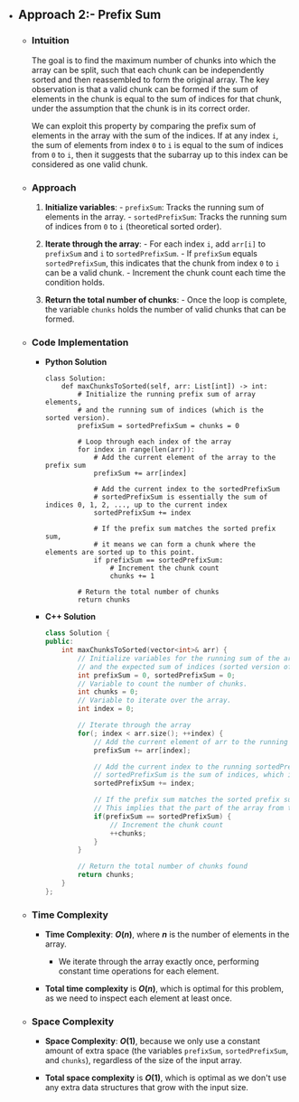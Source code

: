 - ## Approach 2:- Prefix Sum

    - ### Intuition
        The goal is to find the maximum number of chunks into which the array can be split, such that each chunk can be independently sorted and then reassembled to form the original array. The key observation is that a valid chunk can be formed if the sum of elements in the chunk is equal to the sum of indices for that chunk, under the assumption that the chunk is in its correct order. 

        We can exploit this property by comparing the prefix sum of elements in the array with the sum of the indices. If at any index `i`, the sum of elements from index `0` to `i` is equal to the sum of indices from `0` to `i`, then it suggests that the subarray up to this index can be considered as one valid chunk.

    - ### Approach
        1. **Initialize variables**:
                - `prefixSum`: Tracks the running sum of elements in the array.
                - `sortedPrefixSum`: Tracks the running sum of indices from `0` to `i` (theoretical sorted order).

        2. **Iterate through the array**:
                - For each index `i`, add `arr[i]` to `prefixSum` and `i` to `sortedPrefixSum`.
                - If `prefixSum` equals `sortedPrefixSum`, this indicates that the chunk from index `0` to `i` can be a valid chunk.
                - Increment the chunk count each time the condition holds.

        3. **Return the total number of chunks**:
                - Once the loop is complete, the variable `chunks` holds the number of valid chunks that can be formed.

    - ### Code Implementation
        - **Python Solution**
            ```python3 []
            class Solution:
                def maxChunksToSorted(self, arr: List[int]) -> int:
                    # Initialize the running prefix sum of array elements, 
                    # and the running sum of indices (which is the sorted version).
                    prefixSum = sortedPrefixSum = chunks = 0

                    # Loop through each index of the array
                    for index in range(len(arr)):
                        # Add the current element of the array to the prefix sum
                        prefixSum += arr[index]

                        # Add the current index to the sortedPrefixSum
                        # sortedPrefixSum is essentially the sum of indices 0, 1, 2, ..., up to the current index
                        sortedPrefixSum += index

                        # If the prefix sum matches the sorted prefix sum,
                        # it means we can form a chunk where the elements are sorted up to this point.
                        if prefixSum == sortedPrefixSum:
                            # Increment the chunk count
                            chunks += 1

                    # Return the total number of chunks
                    return chunks
            ```
        - **C++ Solution**
            ```cpp []
            class Solution {
            public:
                int maxChunksToSorted(vector<int>& arr) {
                    // Initialize variables for the running sum of the array elements
                    // and the expected sum of indices (sorted version of the array).
                    int prefixSum = 0, sortedPrefixSum = 0; 
                    // Variable to count the number of chunks.
                    int chunks = 0;
                    // Variable to iterate over the array.
                    int index = 0;

                    // Iterate through the array
                    for(; index < arr.size(); ++index) {
                        // Add the current element of arr to the running prefix sum
                        prefixSum += arr[index];

                        // Add the current index to the running sortedPrefixSum
                        // sortedPrefixSum is the sum of indices, which is the sum of 0 + 1 + 2 + ... up to current index
                        sortedPrefixSum += index;

                        // If the prefix sum matches the sorted prefix sum, it means we can form a chunk
                        // This implies that the part of the array from the start up to this index is correctly ordered.
                        if(prefixSum == sortedPrefixSum) {
                            // Increment the chunk count
                            ++chunks;
                        }
                    }

                    // Return the total number of chunks found
                    return chunks;
                }
            };
            ```

    - ### Time Complexity
        - **Time Complexity**: **$O(n)$**, where **$n$** is the number of elements in the array.
            - We iterate through the array exactly once, performing constant time operations for each element.
        
        - **Total time complexity** is **$O(n)$**, which is optimal for this problem, as we need to inspect each element at least once.

    - ### Space Complexity
        - **Space Complexity**: **$O(1)$**, because we only use a constant amount of extra space (the variables `prefixSum`, `sortedPrefixSum`, and `chunks`), regardless of the size of the input array.
        
        - **Total space complexity** is **$O(1)$**, which is optimal as we don't use any extra data structures that grow with the input size.
